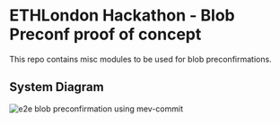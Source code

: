 # ETHLondon Hackathon - Blob Preconf proof of concept

This repo contains misc modules to be used for blob preconfirmations.

## System Diagram
![e2e blob preconfirmation using mev-commit](https://github.com/primevprotocol/blob-preconfs/blob/main/e2e%20blob%20preconf%20.png)
